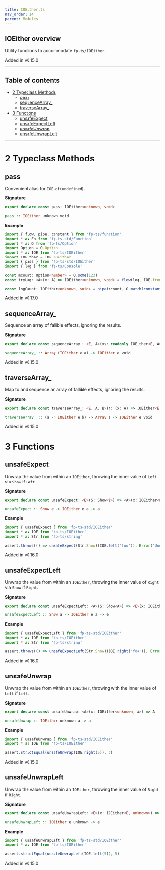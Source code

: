 ```yaml
---
title: IOEither.ts
nav_order: 14
parent: Modules
---
```


## IOEither overview

Utility functions to accommodate `fp-ts/IOEither`.

Added in v0.15.0

---

<h2 class="text-delta">Table of contents</h2>

- [2 Typeclass Methods](#2-typeclass-methods)
  - [pass](#pass)
  - [sequenceArray\_](#sequencearray_)
  - [traverseArray\_](#traversearray_)
- [3 Functions](#3-functions)
  - [unsafeExpect](#unsafeexpect)
  - [unsafeExpectLeft](#unsafeexpectleft)
  - [unsafeUnwrap](#unsafeunwrap)
  - [unsafeUnwrapLeft](#unsafeunwrapleft)

---

# 2 Typeclass Methods

## pass

Convenient alias for `IOE.of(undefined)`.

**Signature**

```ts
export declare const pass: IOEither<unknown, void>
```

```hs
pass :: IOEither unknown void
```

**Example**

```ts
import { flow, pipe, constant } from 'fp-ts/function'
import * as Fn from 'fp-ts-std/Function'
import * as O from 'fp-ts/Option'
import Option = O.Option
import * as IOE from 'fp-ts/IOEither'
import IOEither = IOE.IOEither
import { pass } from 'fp-ts-std/IOEither'
import { log } from 'fp-ts/Console'

const mcount: Option<number> = O.some(123)
const tryLog: <A>(x: A) => IOEither<unknown, void> = flow(log, IOE.fromIO)

const logCount: IOEither<unknown, void> = pipe(mcount, O.match(constant(pass), tryLog))
```

Added in v0.17.0

## sequenceArray\_

Sequence an array of fallible effects, ignoring the results.

**Signature**

```ts
export declare const sequenceArray_: <E, A>(xs: readonly IOEither<E, A>[]) => IOEither<E, void>
```

```hs
sequenceArray_ :: Array (IOEither e a) -> IOEither e void
```

Added in v0.15.0

## traverseArray\_

Map to and sequence an array of fallible effects, ignoring the results.

**Signature**

```ts
export declare const traverseArray_: <E, A, B>(f: (x: A) => IOEither<E, B>) => (xs: readonly A[]) => IOEither<E, void>
```

```hs
traverseArray_ :: (a -> IOEither e b) -> Array a -> IOEither e void
```

Added in v0.15.0

# 3 Functions

## unsafeExpect

Unwrap the value from within an `IOEither`, throwing the inner value of
`Left` via `Show` if `Left`.

**Signature**

```ts
export declare const unsafeExpect: <E>(S: Show<E>) => <A>(x: IOEither<E, A>) => A
```

```hs
unsafeExpect :: Show e -> IOEither e a -> a
```

**Example**

```ts
import { unsafeExpect } from 'fp-ts-std/IOEither'
import * as IOE from 'fp-ts/IOEither'
import * as Str from 'fp-ts/string'

assert.throws(() => unsafeExpect(Str.Show)(IOE.left('foo')), Error('Unwrapped `Left`', { cause: '"foo"' }))
```

Added in v0.16.0

## unsafeExpectLeft

Unwrap the value from within an `IOEither`, throwing the inner value of
`Right` via `Show` if `Right`.

**Signature**

```ts
export declare const unsafeExpectLeft: <A>(S: Show<A>) => <E>(x: IOEither<E, A>) => E
```

```hs
unsafeExpectLeft :: Show a -> IOEither e a -> e
```

**Example**

```ts
import { unsafeExpectLeft } from 'fp-ts-std/IOEither'
import * as IOE from 'fp-ts/IOEither'
import * as Str from 'fp-ts/string'

assert.throws(() => unsafeExpectLeft(Str.Show)(IOE.right('foo')), Error('Unwrapped `Right`', { cause: '"foo"' }))
```

Added in v0.16.0

## unsafeUnwrap

Unwrap the value from within an `IOEither`, throwing with the inner value of
`Left` if `Left`.

**Signature**

```ts
export declare const unsafeUnwrap: <A>(x: IOEither<unknown, A>) => A
```

```hs
unsafeUnwrap :: IOEither unknown a -> a
```

**Example**

```ts
import { unsafeUnwrap } from 'fp-ts-std/IOEither'
import * as IOE from 'fp-ts/IOEither'

assert.strictEqual(unsafeUnwrap(IOE.right(5)), 5)
```

Added in v0.15.0

## unsafeUnwrapLeft

Unwrap the value from within an `IOEither`, throwing the inner value of
`Right` if `Right`.

**Signature**

```ts
export declare const unsafeUnwrapLeft: <E>(x: IOEither<E, unknown>) => E
```

```hs
unsafeUnwrapLeft :: IOEither e unknown -> e
```

**Example**

```ts
import { unsafeUnwrapLeft } from 'fp-ts-std/IOEither'
import * as IOE from 'fp-ts/IOEither'

assert.strictEqual(unsafeUnwrapLeft(IOE.left(5)), 5)
```

Added in v0.15.0
